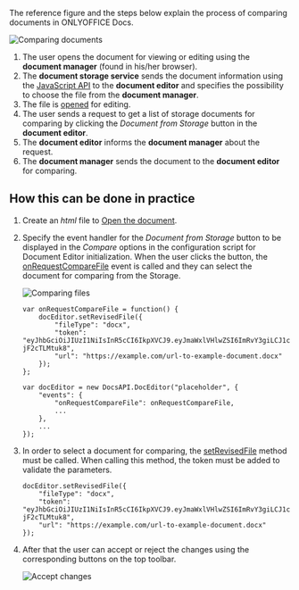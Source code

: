 The reference figure and the steps below explain the process of comparing documents in ONLYOFFICE Docs.

![Comparing documents](/assets/images/editor/compare.png)

1. The user opens the document for viewing or editing using the **document manager** (found in his/her browser).
2. The **document storage service** sends the document information using the [JavaScript API](/editors/basic) to the **document editor** and specifies the possibility to choose the file from the **document manager**.
3. The file is [opened](/editors/open) for editing.
4. The user sends a request to get a list of storage documents for comparing by clicking the *Document from Storage* button in the **document editor**.
5. The **document editor** informs the **document manager** about the request.
6. The **document manager** sends the document to the **document editor** for comparing.

## How this can be done in practice

1. Create an *html* file to [Open the document](/editors/open#apply).

2. Specify the event handler for the *Document from Storage* button to be displayed in the *Compare* options in the configuration script for Document Editor initialization. When the user clicks the button, the [onRequestCompareFile](/editors/config/events#onRequestCompareFile) event is called and they can select the document for comparing from the Storage.

   ![Comparing files](/assets/images/editor/onRequestCompareFile.png)

   ```
   var onRequestCompareFile = function() {
       docEditor.setRevisedFile({
           "fileType": "docx",
           "token": "eyJhbGciOiJIUzI1NiIsInR5cCI6IkpXVCJ9.eyJmaWxlVHlwZSI6ImRvY3giLCJ1cmwiOiJodHRwczovL2V4YW1wbGUuY29tL3VybC10by1leGFtcGxlLWRvY3VtZW50LmRvY3gifQ.t8660n_GmxJIppxcwkr_mUxmXYtE8cg-jF2cTLMtuk8",
           "url": "https://example.com/url-to-example-document.docx"
       });
   };

   var docEditor = new DocsAPI.DocEditor("placeholder", {
       "events": {
           "onRequestCompareFile": onRequestCompareFile,
           ...
       },
       ...
   });
   ```

3. In order to select a document for comparing, the [setRevisedFile](/editors/methods#setRevisedFile) method must be called. When calling this method, the token must be added to validate the parameters.

   ```
   docEditor.setRevisedFile({
       "fileType": "docx",
       "token": "eyJhbGciOiJIUzI1NiIsInR5cCI6IkpXVCJ9.eyJmaWxlVHlwZSI6ImRvY3giLCJ1cmwiOiJodHRwczovL2V4YW1wbGUuY29tL3VybC10by1leGFtcGxlLWRvY3VtZW50LmRvY3gifQ.t8660n_GmxJIppxcwkr_mUxmXYtE8cg-jF2cTLMtuk8",
       "url": "https://example.com/url-to-example-document.docx"
   });
   ```

4. After that the user can accept or reject the changes using the corresponding buttons on the top toolbar.

   ![Accept changes](/assets/images/editor/compare-documents.png)

